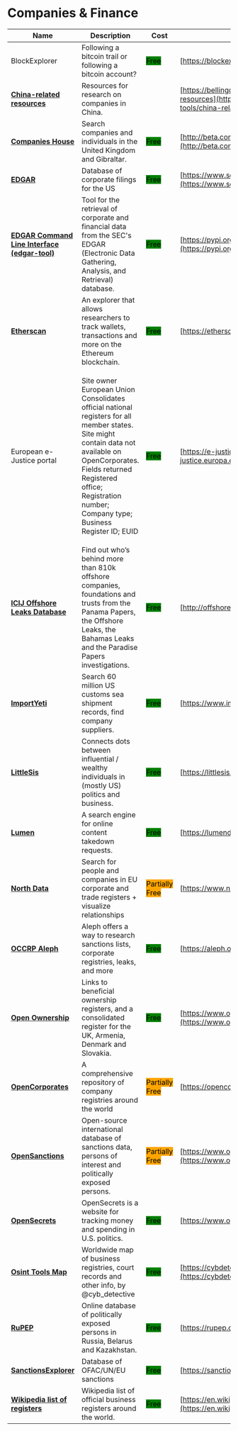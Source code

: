# Companies & Finance

| Name | Description | Cost | URL |
| --- | --- | --- | --- |
| BlockExplorer | Following a bitcoin trail or following a bitcoin account? | <mark style="background-color:green;">Free</mark> | [https://blockexplorer.com/](https://blockexplorer.com/) |
| [**China-related resources**](../../tools/china-related-resources/README.md) | Resources for research on companies in China. |  | [https://bellingcat.gitbook.io/toolkit/more/all-tools/china-related-resources](https://bellingcat.gitbook.io/toolkit/more/all-tools/china-related-resources) |
| [**Companies House**](../../tools/companies-house/README.md) | Search companies and individuals in the United Kingdom and Gibraltar. | <mark style="background-color:green;">Free</mark> | [http://beta.companieshouse.gov.uk/](http://beta.companieshouse.gov.uk/) |
| [**EDGAR**](../../tools/edgar/README.md) | Database of corporate filings for the US | <mark style="background-color:green;">Free</mark> | [https://www.sec.gov/edgar/search/](https://www.sec.gov/edgar/search/) |
| [**EDGAR Command Line Interface (edgar-tool)**](../../tools/edgar-suite/README.md) | Tool for the retrieval of corporate and financial data from the SEC's EDGAR (Electronic Data Gathering, Analysis, and Retrieval) database. | <mark style="background-color:green;">Free</mark> | [https://pypi.org/project/edgar-tool/](https://pypi.org/project/edgar-tool/) |
| [**Etherscan**](../../tools/etherscan/README.md) | An explorer that allows researchers to track wallets, transactions and more on the Ethereum blockchain. | <mark style="background-color:green;">Free</mark> | [https://etherscan.io/](https://etherscan.io/) |
| European e-Justice portal | <p>Site owner European Union<br>Consolidates official national registers for all member states.<br>Site might contain data not available on OpenCorporates.<br>Fields returned Registered office; Registration number; Company type; Business Register ID; EUID</p> | <mark style="background-color:green;">Free</mark> | [https://e-justice.europa.eu/home.do?action=home](https://e-justice.europa.eu/home.do?action=home) |
| [**ICIJ Offshore Leaks Database**](../../tools/icij-offshore-leaks-database/README.md) | Find out who’s behind more than 810k offshore companies, foundations and trusts from the Panama Papers, the Offshore Leaks, the Bahamas Leaks and the Paradise Papers investigations. | <mark style="background-color:green;">Free</mark> | [http://offshoreleaks.icij.org/](http://offshoreleaks.icij.org/) |
| [**ImportYeti**](../../tools/importyeti/README.md) | Search 60 million US customs sea shipment records, find company suppliers. | <mark style="background-color:green;">Free</mark> | [https://www.importyeti.com/](https://www.importyeti.com/) |
| [**LittleSis**](../../tools/littlesis/README.md) | Connects dots between influential / wealthy individuals in (mostly US) politics and business. | <mark style="background-color:green;">Free</mark> | [https://littlesis.org/database](https://littlesis.org/database) |
| [**Lumen**](../../tools/lumen/README.md) | A search engine for online content takedown requests. | <mark style="background-color:green;">Free</mark> | [https://lumendatabase.org/](https://lumendatabase.org/) |
| [**North Data**](../../tools/north-data/README.md) | Search for people and companies in EU corporate and trade registers + visualize relationships | <mark style="background-color:orange;">Partially Free</mark> | [https://www.northdata.com/](https://www.northdata.com/) |
| [**OCCRP Aleph**](../../tools/occrp-aleph/README.md) | Aleph offers a way to research sanctions lists, corporate registries, leaks, and more | <mark style="background-color:green;">Free</mark> | [https://aleph.occrp.org/](https://aleph.occrp.org/) |
| [**Open Ownership**](../../tools/open-ownership/README.md) | Links to beneficial ownership registers, and a consolidated register for the UK, Armenia, Denmark and Slovakia. | <mark style="background-color:green;">Free</mark> | [https://www.openownership.org/en/](https://www.openownership.org/en/) |
| [**OpenCorporates**](../../tools/opencorporates/README.md) | A comprehensive repository of company registries around the world | <mark style="background-color:orange;">Partially Free</mark> | [https://opencorporates.com/](https://opencorporates.com/) |
| [**OpenSanctions**](../../tools/opensanctions/README.md) | Open-source international database of sanctions data, persons of interest and politically exposed persons. | <mark style="background-color:orange;">Partially Free</mark> | [https://www.opensanctions.org/](https://www.opensanctions.org/) |
| [**OpenSecrets**](../../tools/opensecrets/README.md) | OpenSecrets is a website for tracking money and spending in U.S. politics. | <mark style="background-color:green;">Free</mark> | [https://www.opensecrets.org/](https://www.opensecrets.org/) |
| [**Osint Tools Map**](../../tools/osint-tools-map/README.md) | Worldwide map of business registries, court records and other info, by @cyb\_detective | <mark style="background-color:green;">Free</mark> | [https://cybdetective.com/osintmap/](https://cybdetective.com/osintmap/) |
| [**RuPEP**](../../tools/rupep/README.md) | Online database of politically exposed persons in Russia, Belarus and Kazakhstan. | <mark style="background-color:green;">Free</mark> | [https://rupep.org/en/](https://rupep.org/en/) |
| [**SanctionsExplorer**](../../tools/sanctionsexplorer/README.md) | Database of OFAC/UN/EU sanctions | <mark style="background-color:green;">Free</mark> | [https://sanctionsexplorer.org/](https://sanctionsexplorer.org/) |
| [**Wikipedia list of registers**](../../tools/wikipedia-list-of-registers/README.md) | Wikipedia list of official business registers around the world. | <mark style="background-color:green;">Free</mark> | [https://en.wikipedia.org/wiki/List\_of\_official\_business\_registers](https://en.wikipedia.org/wiki/List\_of\_official\_business\_registers) |
